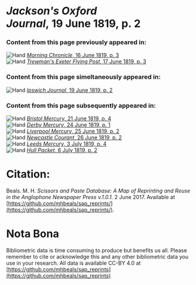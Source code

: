 # *Jackson's Oxford Journal*, 19 June 1819, p. 2  
  
### Content from this page previously appeared in:  
![Hand](http://scissorsandpaste.net/wp-content/uploads/2017/06/smallhandpointer.png) [*Morning Chronicle*, 16 June 1819, p. 3](https://mhbeals.github.io/sap_html/Morning-Chronicle/Morning-Chronicle-16-June-1819-p-3)  
![Hand](http://scissorsandpaste.net/wp-content/uploads/2017/06/smallhandpointer.png) [*Trewman's Exeter Flying Post*, 17 June 1819, p. 3](https://mhbeals.github.io/sap_html/Trewman's-Exeter-Flying-Post/Trewman's-Exeter-Flying-Post-17-June-1819-p-3)  
  
### Content from this page simeltaneously appeared in:  
![Hand](http://scissorsandpaste.net/wp-content/uploads/2017/06/smallhandpointer.png) [*Ipswich Journal*, 19 June 1819, p. 2](https://mhbeals.github.io/sap_html/Ipswich-Journal/Ipswich-Journal-19-June-1819-p-2)  
  
### Content from this page subsequently appeared in:  
![Hand](http://scissorsandpaste.net/wp-content/uploads/2017/06/smallhandpointer.png) [*Bristol Mercury*, 21 June 1819, p. 4](https://mhbeals.github.io/sap_html/Bristol-Mercury/Bristol-Mercury-21-June-1819-p-4)  
![Hand](http://scissorsandpaste.net/wp-content/uploads/2017/06/smallhandpointer.png) [*Derby Mercury*, 24 June 1819, p. 1](https://mhbeals.github.io/sap_html/Derby-Mercury/Derby-Mercury-24-June-1819-p-1)  
![Hand](http://scissorsandpaste.net/wp-content/uploads/2017/06/smallhandpointer.png) [*Liverpool Mercury*, 25 June 1819, p. 2](https://mhbeals.github.io/sap_html/Liverpool-Mercury/Liverpool-Mercury-25-June-1819-p-2)  
![Hand](http://scissorsandpaste.net/wp-content/uploads/2017/06/smallhandpointer.png) [*Newcastle Courant*, 26 June 1819, p. 2](https://mhbeals.github.io/sap_html/Newcastle-Courant/Newcastle-Courant-26-June-1819-p-2)  
![Hand](http://scissorsandpaste.net/wp-content/uploads/2017/06/smallhandpointer.png) [*Leeds Mercury*, 3 July 1819, p. 4](https://mhbeals.github.io/sap_html/Leeds-Mercury/Leeds-Mercury-3-July-1819-p-4)  
![Hand](http://scissorsandpaste.net/wp-content/uploads/2017/06/smallhandpointer.png) [*Hull Packet*, 6 July 1819, p. 2](https://mhbeals.github.io/sap_html/Hull-Packet/Hull-Packet-6-July-1819-p-2)  


# Citation: 

Beals. M. H. *Scissors and Paste Database: A Map of Reprinting and Reuse in the Anglophone Newspaper Press v.1.0.1.* 2 June 2017. Available at [https://github.com/mhbeals/sap_reprints/](https://github.com/mhbeals/sap_reprints/). 

# Nota Bona

Bibliometric data is time consuming to produce but benefits us all. Please remember to cite or acknowledge this and any other bibliometric data you use in your research. All data is available CC-BY 4.0 at [https://github.com/mhbeals/sap_reprints](https://github.com/mhbeals/sap_reprints)